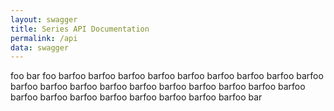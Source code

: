 ```yaml
---
layout: swagger
title: Series API Documentation
permalink: /api
data: swagger
---
```


foo bar foo barfoo barfoo barfoo barfoo barfoo barfoo barfoo barfoo barfoo barfoo barfoo barfoo barfoo barfoo 
barfoo barfoo barfoo barfoo barfoo barfoo barfoo barfoo barfoo barfoo barfoo barfoo barfoo bar
